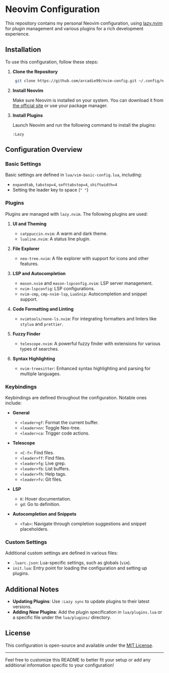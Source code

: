 # Neovim Configuration

This repository contains my personal Neovim configuration, using [lazy.nvim](https://github.com/folke/lazy.nvim) for plugin management and various plugins for a rich development experience.

## Installation

To use this configuration, follow these steps:

1. **Clone the Repository**

   ```bash
    git clone https://github.com/arcadie99/nvim-config.git ~/.config/nvim
   ```

2. **Install Neovim**

   Make sure Neovim is installed on your system. You can download it from [the official site](https://neovim.io/) or use your package manager.

3. **Install Plugins**

   Launch Neovim and run the following command to install the plugins:

   ```vim
   :Lazy
   ```

## Configuration Overview

### Basic Settings

Basic settings are defined in `lua/vim-basic-config.lua`, including:

- `expandtab`, `tabstop=4`, `softtabstop=4`, `shiftwidth=4`
- Setting the leader key to space (`" "`)

### Plugins

Plugins are managed with `lazy.nvim`. The following plugins are used:

1. **UI and Theming**
   - `catppuccin.nvim`: A warm and dark theme.
   - `lualine.nvim`: A status line plugin.

2. **File Explorer**
   - `neo-tree.nvim`: A file explorer with support for icons and other features.

3. **LSP and Autocompletion**
   - `mason.nvim` and `mason-lspconfig.nvim`: LSP server management.
   - `nvim-lspconfig`: LSP configurations.
   - `nvim-cmp`, `cmp-nvim-lsp`, `LuaSnip`: Autocompletion and snippet support.

4. **Code Formatting and Linting**
   - `nvimtools/none-ls.nvim`: For integrating formatters and linters like `stylua` and `prettier`.

5. **Fuzzy Finder**
   - `telescope.nvim`: A powerful fuzzy finder with extensions for various types of searches.

6. **Syntax Highlighting**
   - `nvim-treesitter`: Enhanced syntax highlighting and parsing for multiple languages.

### Keybindings

Keybindings are defined throughout the configuration. Notable ones include:

- **General**
  - `<leader>gf`: Format the current buffer.
  - `<leader>nn`: Toggle Neo-tree.
  - `<leader>ca`: Trigger code actions.

- **Telescope**
  - `<C-f>`: Find files.
  - `<leader>ff`: Find files.
  - `<leader>fg`: Live grep.
  - `<leader>fb`: List buffers.
  - `<leader>fh`: Help tags.
  - `<leader>fv`: Git files.

- **LSP**
  - `K`: Hover documentation.
  - `gd`: Go to definition.

- **Autocompletion and Snippets**
  - `<Tab>`: Navigate through completion suggestions and snippet placeholders.

### Custom Settings

Additional custom settings are defined in various files:

- `.luarc.json`: Lua-specific settings, such as globals (`vim`).
- `init.lua`: Entry point for loading the configuration and setting up plugins.

## Additional Notes

- **Updating Plugins**: Use `:Lazy sync` to update plugins to their latest versions.
- **Adding New Plugins**: Add the plugin specification in `lua/plugins.lua` or a specific file under the `lua/plugins/` directory.

## License

This configuration is open-source and available under the [MIT License](LICENSE).

---

Feel free to customize this README to better fit your setup or add any additional information specific to your configuration!
